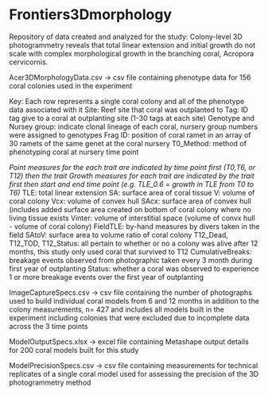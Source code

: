 # Frontiers3Dmorphology
Repository of data created and analyzed for the study: Colony-level 3D photogrammetry reveals that total linear extension and initial growth do not scale with complex morphological growth in the branching coral, Acropora cervicornis.

Acer3DMorphologyData.csv -> csv file containing phenotype data for 156 coral colonies used in the experiment

Key:
  Each row represents a single coral colony and all of the phenotype data associated with it
  Site: Reef site that coral was outplanted to
  Tag: ID tag give to a coral at outplanting site (1-30 tags at each site)
  Genotype and Nursey group: indicate clonal lineage of each coral, nursery group numbers were assigned to genotypes
  Frag ID: position of coral ramet in an array of 30 ramets of the same genet at the coral nursery
  T0_Method: method of phenotyping coral at nursery time point
  
  *Point measures for the each trait are indicated by time point first (T0,T6, or T12) then the trait*
  *Growth measures for each trait are indicated by the trait first then start and end time point (e.g. TLE_0.6 = growth in TLE from T0 to T6)*
  TLE: total linear extension
  SA: surface area of coral tissue
  V: volume of coral colony
  Vcx: volume of convex hull
  SAcx: surface area of convex hull (includes added surface area created on bottom of coral colony where no living tissue exists
  Vinter: volume of interstitial space (volume of convx hull - volume of coral colony)
  FieldTLE: by-hand measures by divers taken in the field
  SAtoV: surface area to volume ratio of coral colony
  T12_Dead, T12_TOD, T12_Status: all pertain to whether or no a colony was alive after 12 months, this study only used coral that survived to T12
  CumulativeBreaks: breakage events observed from photographic taken every 3 month during first year of outplanting
  Status: whether a coral was observed to experience 1 or more breakage events over the first year of outplanting
  
  
ImageCaptureSpecs.csv  -> csv file containing the number of photographs used to build individual coral models from 6 and 12 months in addition to the colony measurements, n= 427 and includes all models built in the experiment including colonies that were excluded due to incomplete data across the 3 time points

ModelOutputSpecs.xlsx  -> excel file containing Metashape output details for 200 coral models built for this study

ModelPrecisionSpecs.csv -> csv file containing measurements for technical replicates of a single coral model used for assessing the precision of the 3D photogrammetry method
